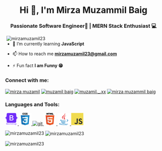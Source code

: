 <h1 align="center">Hi 👋, I'm Mirza Muzammil Baig</h1>
<h3 align="center">Passionate Software Engineer🚀 | MERN Stack Enthusiast 💻</h3>

<img align="right" width="500" src="https://miro.medium.com/v2/resize:fit:1360/1*zVnWJtyGOX_kUIDm6ccCfQ.gif" alt="mirzamuzamil23" /> 

- 🌱 I’m currently learning **JavaScript**

- 📫 How to reach me **mirzamuzamil23@gmail.com**

- ⚡ Fun fact **I am Funny 😁**

<h3 align="left">Connect with me:</h3>
<p align="left">
<a href="https://linkedin.com/in/mirza muzamil" target="blank"><img align="center" src="https://raw.githubusercontent.com/rahuldkjain/github-profile-readme-generator/master/src/images/icons/Social/linked-in-alt.svg" alt="mirza muzamil" height="30" width="40" /></a>
<a href="https://fb.com/muzamil baig" target="blank"><img align="center" src="https://raw.githubusercontent.com/rahuldkjain/github-profile-readme-generator/master/src/images/icons/Social/facebook.svg" alt="muzamil baig" height="30" width="40" /></a>
<a href="https://instagram.com/muzamil._.xx" target="blank"><img align="center" src="https://raw.githubusercontent.com/rahuldkjain/github-profile-readme-generator/master/src/images/icons/Social/instagram.svg" alt="muzamil._.xx" height="30" width="40" /></a>
<a href="https://www.leetcode.com/mirza muzammil baig" target="blank"><img align="center" src="https://raw.githubusercontent.com/rahuldkjain/github-profile-readme-generator/master/src/images/icons/Social/leet-code.svg" alt="mirza muzammil baig" height="30" width="40" /></a>
</p>

<h3 align="left">Languages and Tools:</h3>
<p align="left"> <a href="https://getbootstrap.com" target="_blank" rel="noreferrer"> <img src="https://raw.githubusercontent.com/devicons/devicon/master/icons/bootstrap/bootstrap-plain-wordmark.svg" alt="bootstrap" width="40" height="40"/> </a> <a href="https://www.w3schools.com/css/" target="_blank" rel="noreferrer"> <img src="https://raw.githubusercontent.com/devicons/devicon/master/icons/css3/css3-original-wordmark.svg" alt="css3" width="40" height="40"/> </a> <a href="https://git-scm.com/" target="_blank" rel="noreferrer"> <img src="https://www.vectorlogo.zone/logos/git-scm/git-scm-icon.svg" alt="git" width="40" height="40"/> </a> <a href="https://www.w3.org/html/" target="_blank" rel="noreferrer"> <img src="https://raw.githubusercontent.com/devicons/devicon/master/icons/html5/html5-original-wordmark.svg" alt="html5" width="40" height="40"/> </a> <a href="https://www.java.com" target="_blank" rel="noreferrer"> <img src="https://raw.githubusercontent.com/devicons/devicon/master/icons/java/java-original.svg" alt="java" width="40" height="40"/> </a> <a href="https://developer.mozilla.org/en-US/docs/Web/JavaScript" target="_blank" rel="noreferrer"> <img src="https://raw.githubusercontent.com/devicons/devicon/master/icons/javascript/javascript-original.svg" alt="javascript" width="40" height="40"/> </a> </p>

<p><img align="left" src="https://github-readme-stats.vercel.app/api/top-langs?username=mirzamuzamil23&show_icons=true&locale=en&layout=compact" alt="mirzamuzamil23" /></p>

<p>&nbsp;<img align="center" src="https://github-readme-stats.vercel.app/api?username=mirzamuzamil23&show_icons=true&locale=en" alt="mirzamuzamil23" /></p>

<p><img align="center" src="https://github-readme-streak-stats.herokuapp.com/?user=mirzamuzamil23&" alt="mirzamuzamil23" /></p>
